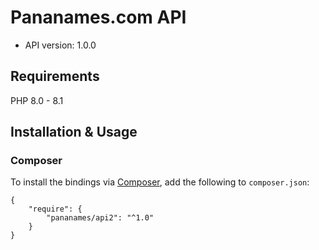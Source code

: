 # Pananames.com API

- API version: 1.0.0

## Requirements

PHP 8.0 - 8.1

## Installation & Usage
### Composer

To install the bindings via [Composer](http://getcomposer.org/), add the following to `composer.json`:

```
{
	"require": {
		"pananames/api2": "^1.0"
	}
}
```